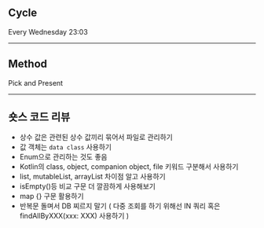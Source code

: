 ## Cycle

Every Wednesday 23:03

---

## Method

Pick and Present

---

## 숏스 코드 리뷰

- 상수 값은 관련된 상수 값끼리 묶어서 파일로 관리하기
- 값 객체는 `data class` 사용하기
- Enum으로 관리하는 것도 좋음
- Kotlin의 class, object, companion object, file 키워드 구분해서 사용하기
- list, mutableList, arrayList 차이점 알고 사용하기
- isEmpty()등 비교 구문 더 깔끔하게 사용해보기
- map {} 구문 활용하기
- 반복문 돌며서 DB 찌르지 말기 ( 다중 조회를 하기 위해선 IN 쿼리 혹은 findAllByXXX(xxx: XXX) 사용하기 )
